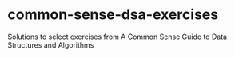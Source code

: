 # common-sense-dsa-exercises
Solutions to select exercises from A Common Sense Guide to Data Structures and Algorithms
